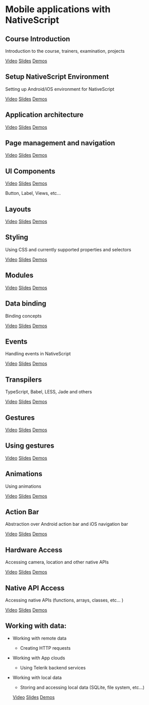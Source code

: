 # Mobile applications with NativeScript


##  Course Introduction

Introduction to the course, trainers, examination, projects

[Video](http://)
[Slides](http://)
[Demos](http://)

##  Setup NativeScript Environment

Setting up Android/iOS environment for NativeScript

[Video](http://)
[Slides](http://)
[Demos](http://)

##  Application architecture

[Video](http://)
[Slides](http://)
[Demos](http://)


##  Page management and navigation

[Video](http://)
[Slides](http://)
[Demos](http://)

##  UI Components

[Video](http://)
[Slides](http://)
[Demos](http://)

Button, Label, Views, etc...

##  Layouts

[Video](http://)
[Slides](http://)
[Demos](http://)

##  Styling

Using CSS and currently supported properties and selectors

[Video](http://)
[Slides](http://)
[Demos](http://)

##  Modules

[Video](http://)
[Slides](http://)
[Demos](http://)

##  Data binding

Binding concepts

[Video](http://)
[Slides](http://)
[Demos](http://)

##  Events

Handling events in NativeScript

[Video](http://)
[Slides](http://)
[Demos](http://)

##  Transpilers

TypeScript, Babel, LESS, Jade and others

[Video](http://)
[Slides](http://)
[Demos](http://)

##  Gestures

[Video](http://)
[Slides](http://)
[Demos](http://)

##  Using gestures

[Video](http://)
[Slides](http://)
[Demos](http://)

##  Animations

Using animations

[Video](http://)
[Slides](http://)
[Demos](http://)

##  Action Bar

Abstraction over Android action bar and iOS navigation bar

[Video](http://)
[Slides](http://)
[Demos](http://)

##  Hardware Access

Accessing camera, location and other native APIs

[Video](http://)
[Slides](http://)
[Demos](http://)

##  Native API Access

Accessing native APIs (functions, arrays, classes, etc... )

[Video](http://)
[Slides](http://)
[Demos](http://)

##  Working with data:

- Working with remote data
  - Creating HTTP requests
- Working with App clouds
  - Using Telerik backend services
- Working with local data
  - Storing and accessing local data (SQLite, file system, etc...)

  [Video](http://)
  [Slides](http://)
  [Demos](http://)
